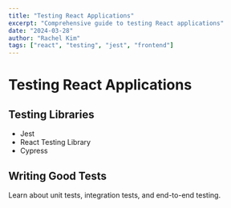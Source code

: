 ```yaml
---
title: "Testing React Applications"
excerpt: "Comprehensive guide to testing React applications"
date: "2024-03-28"
author: "Rachel Kim"
tags: ["react", "testing", "jest", "frontend"]
---
```


# Testing React Applications

## Testing Libraries

- Jest
- React Testing Library
- Cypress

## Writing Good Tests

Learn about unit tests, integration tests, and end-to-end testing.